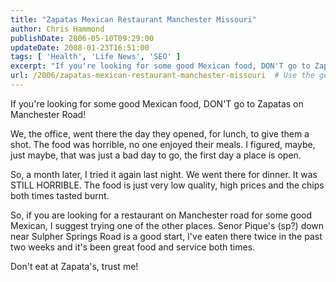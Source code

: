 ```yaml
---
title: "Zapatas Mexican Restaurant Manchester Missouri"
author: Chris Hammond
publishDate: 2006-05-10T09:29:00
updateDate: 2008-01-23T16:51:00
tags: [ 'Health', 'Life News', 'SEO' ]
excerpt: "If you're looking for some good Mexican food, DON'T go to Zapatas on Manchester Road! We, the office, went there the day they opened, for lunch, to give them a shot. The food was horrible, no one enjoyed their meals. I figured, maybe, just maybe, that was just a bad day to go, the first day a place is open. So, a month later, I tried it again last night. We went there for dinner. It was STILL HORRIBLE. The food is just very low quality, high prices and&nbsp;the chips both times tasted burnt. So, if you are looking for a restaurant on Manchester road for some good Mexican, I suggest trying one of the other places. Senor Pique's (sp?) down near Sulpher Springs Road is a good start, I've eaten there twice in the past two weeks and it's been great food and service both times. Don't eat at Zapata's, trust..."
url: /2006/zapatas-mexican-restaurant-manchester-missouri  # Use the generated URL with year
---
```

<P>If you're looking for some good Mexican food, DON'T go to Zapatas on Manchester Road!</P> <P>We, the office, went there the day they opened, for lunch, to give them a shot. The food was horrible, no one enjoyed their meals. I figured, maybe, just maybe, that was just a bad day to go, the first day a place is open.</P> <P>So, a month later, I tried it again last night. We went there for dinner. It was STILL HORRIBLE. The food is just very low quality, high prices and&nbsp;the chips both times tasted burnt.</P> <P>So, if you are looking for a restaurant on Manchester road for some good Mexican, I suggest trying one of the other places. Senor Pique's (sp?) down near Sulpher Springs Road is a good start, I've eaten there twice in the past two weeks and it's been great food and service both times.</P> <P>Don't eat at Zapata's, trust me!</P>

